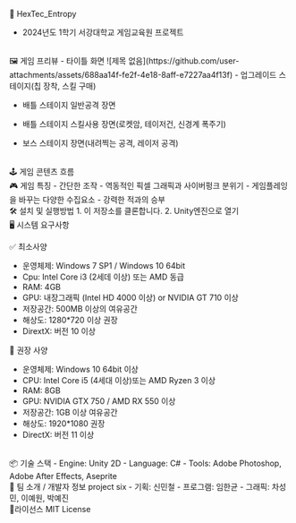 📌 HexTec_Entropy
 - 2024년도 1학기 서강대학교 게임교육원 프로젝트

<br>
🖼️ 게임 프리뷰
- 타이틀 화면
![제목 없음](https://github.com/user-attachments/assets/688aa14f-fe2f-4e18-8aff-e7227aa4f13f)
- 업그레이드 스테이지(칩 장착, 스킬 구매)

- 배틀 스테이지 일반공격 장면

- 배틀 스테이지 스킬사용 장면(로켓암, 테이저건, 신경계 폭주기)

- 보스 스테이지 장면(내려찍는 공격, 레이저 공격)


<br>
🕹️ 게임 콘텐츠 흐름


<br>
🎮 게임 특징
  - 간단한 조작
  - 역동적인 픽셀 그래픽과 사이버펑크 분위기
  - 게임플레잉을 바꾸는 다양한 수집요소
  - 강력한 적과의 승부


<br>
🛠️ 설치 및 실행방법
  1. 이 저장소를 클론합니다.
  2. Unity엔진으로 열기

<br>
🖥️ 시스템 요구사항

✅ 최소사양
- 운영체제: Windows 7 SP1 / Windows 10 64bit
- Cpu: Intel Core i3 (2세데 이상) 또는 AMD 동급
- RAM: 4GB
- GPU: 내장그래픽 (Intel HD 4000 이상) or NVIDIA GT 710 이상
- 저장공간: 500MB 이상의 여유공간
- 해상도: 1280*720 이상 권장
- DirextX: 버전 10 이상

🚀 권장 사양
- 운영체제: Windows 10 64bit 이상
- CPU: Intel Core i5 (4세대 이상)또는 AMD Ryzen 3 이상
- RAM: 8GB
- GPU: NVIDIA GTX 750 / AMD RX 550 이상
- 저장공간: 1GB 이상 여유공간
- 해상도: 1920*1080 권장
- DirectX: 버전 11 이상

<br>
📦 기술 스택
- Engine: Unity 2D
- Language: C#
- Tools: Adobe Photoshop, Adobe After Effects, Aseprite

<br>
🙋 팀 소개 / 개발자 정보
project six
 - 기획: 신민철
 - 프로그램: 임한균
 - 그래픽: 차성민, 이예원, 박예진

<br>
📄라이선스
MIT License

